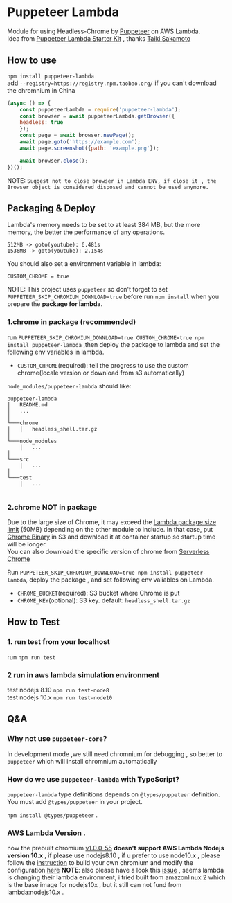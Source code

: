 # Puppeteer Lambda

Module for using Headless-Chrome by [Puppeteer](https://github.com/GoogleChrome/puppeteer) on AWS Lambda.  
Idea from [Puppeteer Lambda Starter Kit](https://github.com/sambaiz/puppeteer-lambda-starter-kit) , thanks [Taiki Sakamoto](https://github.com/sambaiz)
## How to use

`npm install puppeteer-lambda`  
add `--registry=https://registry.npm.taobao.org/` if you can't download the chromnium in China

```javascript
(async () => {
    const puppeteerLambda = require('puppeteer-lambda');
    const browser = await puppeteerLambda.getBrowser({
    headless: true
    });
    const page = await browser.newPage();
    await page.goto('https://example.com');
    await page.screenshot({path: 'example.png'});

    await browser.close(); 
})();
```
NOTE: `Suggest not to close browser in Lambda ENV, if close it , the Browser object is considered disposed and cannot be used anymore.`
## Packaging & Deploy

Lambda's memory needs to be set to at least 384 MB, but the more memory, the better the performance of any operations.

```
512MB -> goto(youtube): 6.481s
1536MB -> goto(youtube): 2.154s
```

You should also set a environment variable in lambda:

```
CUSTOM_CHROME = true
```

NOTE: This project uses `puppeteer` so don't forget to set `PUPPETEER_SKIP_CHROMIUM_DOWNLOAD=true` before run `npm install` when you prepare the **package for lambda**.

### 1.chrome in package (recommended)

run `PUPPETEER_SKIP_CHROMIUM_DOWNLOAD=true CUSTOM_CHROME=true npm install puppeteer-lambda` ,then deploy the package to lambda and set the following env variables in lambda.

- `CUSTOM_CHROME`(required): tell the progress to use the custom chrome(locale version or download from s3 automatically)

 `node_modules/puppeteer-lambda` should like:
```
puppeteer-lambda
│   README.md
│   ...    
│
└───chrome
│   │   headless_shell.tar.gz
│   
└───node_modules
    │   ...
│   
└───src
    │   ...
│   
└───test
    │   ...
    
```

### 2.chrome NOT in package

Due to the large size of Chrome, it may exceed the [Lambda package size limit](http://docs.aws.amazon.com/lambda/latest/dg/limits.html) (50MB) depending on the other module to include. 
In that case, put [Chrome Binary](https://raw.githubusercontent.com/shawnLiujianwei/puppeteer-lambda-binary/master/chrome/headless_shell.tar.gz) in S3 and download it at container startup so startup time will be longer.  
You can also download the specific version of chrome from [Serverless Chrome](https://github.com/adieuadieu/serverless-chrome/releases)

Run `PUPPETEER_SKIP_CHROMIUM_DOWNLOAD=true npm install puppeteer-lambda`, deploy the package , and set following env valiables on Lambda.

- `CHROME_BUCKET`(required): S3 bucket where Chrome is put
- `CHROME_KEY`(optional): S3 key. default: `headless_shell.tar.gz`  

## How to Test  
### 1. run test from your localhost  
run `npm run test`  
### 2 run in aws lambda simulation environment  
test nodejs 8.10 `npm run test-node8`  
test nodejs 10.x  `npm run test-node10` 

## Q&A  
### Why not use `puppeteer-core`?  
In development mode ,we still need chromnium for debugging , so better to `puppeteer` which will install chromnium automatically  

### How do we use `puppeteer-lambda` with TypeScript?
`puppeteer-lambda` type definitions depends on `@types/puppeteer` definition.
You must add `@types/puppeteer` in your project.

`npm install @types/puppeteer` . 
### AWS Lambda Version . 
now the prebuilt chromium [v1.0.0-55](https://github.com/adieuadieu/serverless-chrome/releases/download/v1.0.0-55/stable-headless-chromium-amazonlinux-2017-03.zip)  **doesn't support AWS Lambda Nodejs version 10.x** , if please use nodejs8.10 , if u prefer to use node10.x , please follow the [instruction](https://github.com/adieuadieu/serverless-chrome#building-headless-chromechromium) to build your own chromium and modify the configuration [here](https://github.com/shawnliujw/puppeteer-lambda/blob/5b87c7089defdfb3207df6521b48f648810ed3ef/src/config.js#L14)
**NOTE**: also please have a look this [issue](https://github.com/adieuadieu/serverless-chrome/issues/203) , seems lambda is changing their lambda environment, i tried built from amazonlinux 2 which is the base image for nodejs10x , but it still can not fund from lambda:nodejs10.x .
